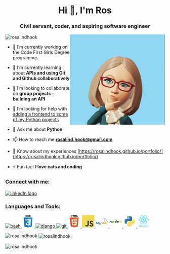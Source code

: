 <h1 align="center">Hi 👋, I'm Ros</h1>
<h3 align="center">Civil servant, coder, and aspiring software engineer</h3>
<img align="right" alt="my avatar" width="300" src="Screenshot 2023-02-23 at 11.39.49.png">

<p align="left"> <img src="https://komarev.com/ghpvc/?username=rosalindhook&label=Profile%20views&color=0e75b6&style=flat" alt="rosalindhook" /> </p>

- 🔭 I’m currently working on the Code First Girls Degree programme.

- 🌱 I’m currently learning about **APIs and using Git and Github collaboratively**

- 👯 I’m looking to collaborate on **group projects - building an API**

- 🤝 I’m looking for help with [adding a frontend to some of my Python projects](https://github.com/RosalindHook/capstone-task-manager)

- 💬 Ask me about **Python**

- 📫 How to reach me **rosalind.hook@gmail.com**

- 📄 Know about my experiences [https://rosalindhook.github.io/portfolio/](https://rosalindhook.github.io/portfolio/)

- ⚡ Fun fact **I love cats and coding**

<h3 align="left">Connect with me:</h3>
<p align="left">
<a href="https://www.linkedin.com/in/rosalind-hook-13b7a51a/" target="blank"><img align="center" src="https://raw.githubusercontent.com/rahuldkjain/github-profile-readme-generator/master/src/images/icons/Social/linked-in-alt.svg" alt="linkedIn logo" height="30" width="40" /></a>
</p>

<h3 align="left">Languages and Tools:</h3>
<p align="left"> <a href="https://www.gnu.org/software/bash/" target="_blank" rel="noreferrer"> <img src="https://www.vectorlogo.zone/logos/gnu_bash/gnu_bash-icon.svg" alt="bash" width="40" height="40"/> </a> <a href="https://www.w3schools.com/css/" target="_blank" rel="noreferrer"> <img src="https://raw.githubusercontent.com/devicons/devicon/master/icons/css3/css3-original-wordmark.svg" alt="css3" width="40" height="40"/> </a> <a href="https://www.djangoproject.com/" target="_blank" rel="noreferrer"> <img src="https://cdn.worldvectorlogo.com/logos/django.svg" alt="django" width="40" height="40"/> </a> <a href="https://git-scm.com/" target="_blank" rel="noreferrer"> <img src="https://www.vectorlogo.zone/logos/git-scm/git-scm-icon.svg" alt="git" width="40" height="40"/> </a> <a href="https://www.w3.org/html/" target="_blank" rel="noreferrer"> <img src="https://raw.githubusercontent.com/devicons/devicon/master/icons/html5/html5-original-wordmark.svg" alt="html5" width="40" height="40"/> </a> <a href="https://developer.mozilla.org/en-US/docs/Web/JavaScript" target="_blank" rel="noreferrer"> <img src="https://raw.githubusercontent.com/devicons/devicon/master/icons/javascript/javascript-original.svg" alt="javascript" width="40" height="40"/> </a> <a href="https://www.mysql.com/" target="_blank" rel="noreferrer"> <img src="https://raw.githubusercontent.com/devicons/devicon/master/icons/mysql/mysql-original-wordmark.svg" alt="mysql" width="40" height="40"/> </a> <a href="https://nodejs.org" target="_blank" rel="noreferrer"> <img src="https://raw.githubusercontent.com/devicons/devicon/master/icons/nodejs/nodejs-original-wordmark.svg" alt="nodejs" width="40" height="40"/> </a> <a href="https://www.python.org" target="_blank" rel="noreferrer"> <img src="https://raw.githubusercontent.com/devicons/devicon/master/icons/python/python-original.svg" alt="python" width="40" height="40"/> </a> <a href="https://reactjs.org/" target="_blank" rel="noreferrer"> <img src="https://raw.githubusercontent.com/devicons/devicon/master/icons/react/react-original-wordmark.svg" alt="react" width="40" height="40"/> </a> </p>

<p><img align="left" src="https://github-readme-stats.vercel.app/api/top-langs?username=rosalindhook&show_icons=true&locale=en&layout=compact" alt="rosalindhook" /></p>

<p>&nbsp;<img align="center" src="https://github-readme-stats.vercel.app/api?username=rosalindhook&show_icons=true&locale=en" alt="rosalindhook" /></p>

<p><img align="center" src="https://github-readme-streak-stats.herokuapp.com/?user=rosalindhook&" alt="rosalindhook" /></p>
